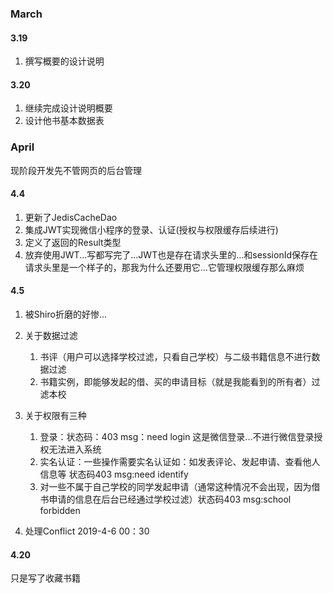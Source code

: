 ﻿### March

#### 3.19

1. 撰写概要的设计说明

#### 3.20

1. 继续完成设计说明概要
2. 设计他书基本数据表

### April
现阶段开发先不管网页的后台管理
#### 4.4
1. 更新了JedisCacheDao
2. 集成JWT实现微信小程序的登录、认证(授权与权限缓存后续进行)
3. 定义了返回的Result类型
4. 放弃使用JWT...写都写完了...JWT也是存在请求头里的...和sessionId保存在请求头里是一个样子的，那我为什么还要用它...它管理权限缓存那么麻烦

#### 4.5
1. 被Shiro折磨的好惨...
2. 关于数据过滤
    1. 书评（用户可以选择学校过滤，只看自己学校）与二级书籍信息不进行数据过滤
    2. 书籍实例，即能够发起的借、买的申请目标（就是我能看到的所有者）过滤本校
2. 关于权限有三种
    1. 登录：状态码：403 msg：need login 这是微信登录...不进行微信登录授权无法进入系统
    2. 实名认证：一些操作需要实名认证如：如发表评论、发起申请、查看他人信息等 状态码403 msg:need identify
    3. 对一些不属于自己学校的同学发起申请（通常这种情况不会出现，因为借书申请的信息在后台已经通过学校过滤）状态码403 msg:school forbidden

3. 处理Conflict 2019-4-6 00：30
#### 4.20
只是写了收藏书籍